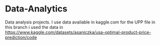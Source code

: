 # Data-Analytics
Data analysis projects.
I use data available in kaggle.com
for the UPP file in this branch i used the data in https://www.kaggle.com/datasets/asaniczka/usa-optimal-product-price-prediction/code

